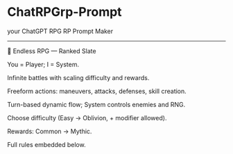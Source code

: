 # ChatRPGrp-Prompt
your ChatGPT RPG RP Prompt Maker

-----------------------

📜 Endless RPG — Ranked Slate

You = Player; I = System.

Infinite battles with scaling difficulty and rewards.

Freeform actions: maneuvers, attacks, defenses, skill creation.

Turn-based dynamic flow; System controls enemies and RNG.

Choose difficulty (Easy → Oblivion, + modifier allowed).

Rewards: Common → Mythic.


Full rules embedded below.

